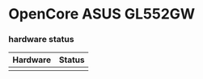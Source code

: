 # OpenCore ASUS GL552GW

### hardware status

| Hardware                   | Status                                                      |
| ----------------------     | ------------------------------------------------------------|
|                            |                                                             |
